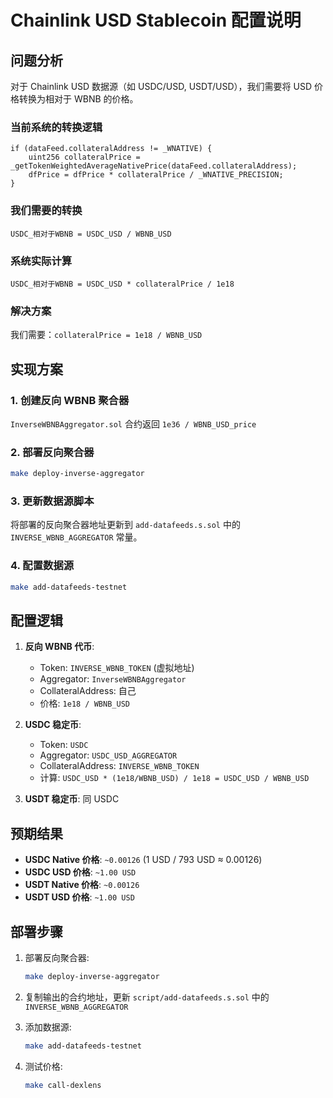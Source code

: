 # Chainlink USD Stablecoin 配置说明

## 问题分析

对于 Chainlink USD 数据源（如 USDC/USD, USDT/USD），我们需要将 USD 价格转换为相对于 WBNB 的价格。

### 当前系统的转换逻辑

```solidity
if (dataFeed.collateralAddress != _WNATIVE) {
    uint256 collateralPrice = _getTokenWeightedAverageNativePrice(dataFeed.collateralAddress);
    dfPrice = dfPrice * collateralPrice / _WNATIVE_PRECISION;
}
```

### 我们需要的转换

```
USDC_相对于WBNB = USDC_USD / WBNB_USD
```

### 系统实际计算

```
USDC_相对于WBNB = USDC_USD * collateralPrice / 1e18
```

### 解决方案

我们需要：`collateralPrice = 1e18 / WBNB_USD`

## 实现方案

### 1. 创建反向 WBNB 聚合器

`InverseWBNBAggregator.sol` 合约返回 `1e36 / WBNB_USD_price`

### 2. 部署反向聚合器

```bash
make deploy-inverse-aggregator
```

### 3. 更新数据源脚本

将部署的反向聚合器地址更新到 `add-datafeeds.s.sol` 中的 `INVERSE_WBNB_AGGREGATOR` 常量。

### 4. 配置数据源

```bash
make add-datafeeds-testnet
```

## 配置逻辑

1. **反向 WBNB 代币**:
   - Token: `INVERSE_WBNB_TOKEN` (虚拟地址)
   - Aggregator: `InverseWBNBAggregator`
   - CollateralAddress: 自己
   - 价格: `1e18 / WBNB_USD`

2. **USDC 稳定币**:
   - Token: `USDC`
   - Aggregator: `USDC_USD_AGGREGATOR`
   - CollateralAddress: `INVERSE_WBNB_TOKEN`
   - 计算: `USDC_USD * (1e18/WBNB_USD) / 1e18 = USDC_USD / WBNB_USD`

3. **USDT 稳定币**: 同 USDC

## 预期结果

- **USDC Native 价格**: `~0.00126` (1 USD / 793 USD ≈ 0.00126)
- **USDC USD 价格**: `~1.00 USD`
- **USDT Native 价格**: `~0.00126`
- **USDT USD 价格**: `~1.00 USD`

## 部署步骤

1. 部署反向聚合器:

   ```bash
   make deploy-inverse-aggregator
   ```

2. 复制输出的合约地址，更新 `script/add-datafeeds.s.sol` 中的 `INVERSE_WBNB_AGGREGATOR`

3. 添加数据源:

   ```bash
   make add-datafeeds-testnet
   ```

4. 测试价格:

   ```bash
   make call-dexlens
   ```
